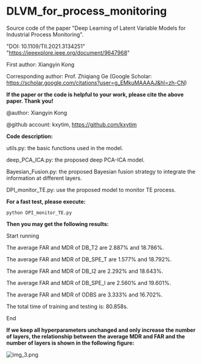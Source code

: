 # DLVM_for_process_monitoring
Source code of the paper "Deep Learning of Latent Variable Models for Industrial Process Monitoring".

"DOI: 10.1109/TII.2021.3134251" "https://ieeexplore.ieee.org/document/9647968"

First author: Xiangyin Kong

Corresponding author: Prof. Zhiqiang Ge (Google Scholar: https://scholar.google.com/citations?user=g_EMkuMAAAAJ&hl=zh-CN)

**If the paper or the code is helpful to your work, please cite the above paper. Thank you!**

@author: Xiangyin Kong

@github account: kxytim, https://github.com/kxytim

**Code description:**

utils.py: the basic functions used in the model.

deep_PCA_ICA.py: the proposed deep PCA-ICA model.

Bayesian_Fusion.py: the proposed Bayesian fusion strategy to integrate the information at different layers.

DPI_monitor_TE.py: use the proposed model to monitor TE process.

**For a fast test, please execute:**

```python DPI_monitor_TE.py```

**Then you may get the following results:**

Start running

The average FAR and MDR of DB_T2 are 2.887% and 18.786%.

The average FAR and MDR of DB_SPE_T are 1.577% and 18.792%.

The average FAR and MDR of DB_I2 are 2.292% and 18.643%.

The average FAR and MDR of DB_SPE_I are 2.560% and 19.601%.

The average FAR and MDR of ODBS are 3.333% and 16.702%.

The total time of training and testing is: 80.858s.

End

**If we keep all hyperparameters unchanged and only increase the number of layers, the relationship between the average MDR and FAR and the number of layers is shown in the following figure:**

![img_3.png](img_3.png)